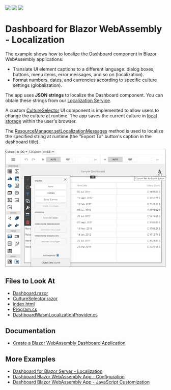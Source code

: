 <!-- default badges list -->
![](https://img.shields.io/endpoint?url=https://codecentral.devexpress.com/api/v1/VersionRange/419774191/22.1.3%2B)
[![](https://img.shields.io/badge/Open_in_DevExpress_Support_Center-FF7200?style=flat-square&logo=DevExpress&logoColor=white)](https://supportcenter.devexpress.com/ticket/details/T1039192)
[![](https://img.shields.io/badge/📖_How_to_use_DevExpress_Examples-e9f6fc?style=flat-square)](https://docs.devexpress.com/GeneralInformation/403183)
<!-- default badges end -->
# Dashboard for Blazor WebAssembly - Localization

The example shows how to localize the Dashboard component in Blazor WebAssembly applications:

- Translate UI element captions to a different language: dialog boxes, buttons, menu items, error messages, and so on (localization).
- Format numbers, dates, and currencies according to specific culture settings (globalization).

The app uses **JSON strings** to localize the Dashboard component. You can obtain these strings from our [Localization Service](https://docs.devexpress.com/LocalizationService/16235/localization-service).

A custom [CultureSelector](./CS/BlazorDashboardApp/BlazorDashboardApp.Client/Components/CultureSelector.razor) UI component is implemented to allow users to change the culture at runtime. The app saves the current culture in [local storage](https://www.w3schools.com/html/html5_webstorage.asp) within the user's browser.

The [ResourceManager.setLocalizationMessages](https://docs.devexpress.com/Dashboard/js-DevExpress.Dashboard.ResourceManager?p=netframework#js_devexpress_dashboard_resourcemanager_setlocalizationmessages_static_localizationmessages_) method is used to localize the specified string at runtime (the "Export To" button's caption in the dashboard title).

![blazor-localized-dashboard](img/blazor-localized-dashboard.png)

## Files to Look At

* [Dashboard.razor](./CS/BlazorDashboardApp/BlazorDashboardApp.Client/Pages/Dashboard.razor)
* [CultureSelector.razor](./CS/BlazorDashboardApp/BlazorDashboardApp.Client/Components/CultureSelector.razor)
* [index.html](./CS/BlazorDashboardApp/BlazorDashboardApp.Client/wwwroot/index.html#L18-L27)
* [Program.cs](./CS/BlazorDashboardApp/BlazorDashboardApp.Client/Program.cs)
* [DashboardWasmLocalizationProvider.cs](./CS/BlazorDashboardApp/BlazorDashboardApp.Client/DashboardWasmLocalizationProvider.cs)

## Documentation

- [Create a Blazor WebAssembly Dashboard Application](https://docs.devexpress.com/Dashboard/401892?v=21.1)

## More Examples

- [Dashboard for Blazor Server - Localization](https://github.com/DevExpress-Examples/dashboard-blazor-server-localization)
- [Dashboard Blazor WebAssembly App - Configuration](https://github.com/DevExpress-Examples/dashboard-blazor-webassembly-configuration)
- [Dashboard Blazor WebAssembly App - JavaScript Customization](https://github.com/DevExpress-Examples/dashboard-blazor-webassembly-js-customization)
